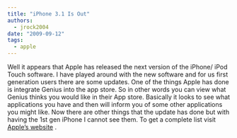 ```yaml
---
title: "iPhone 3.1 Is Out"
authors:
  - jrock2004
date: "2009-09-12"
tags:
  - apple
---
```


Well it appears that Apple has released the next version of the iPhone/ iPod Touch software. I have played around with the new software and for us first generation users there are some updates. One of the things Apple has done is integrate Genius into the app store. So in other words you can view what Genius thinks you would like in their App store. Basically it looks to see what applications you have and then will inform you of some other applications you might like. Now there are other things that the update has done but with having the 1st gen iPhone I cannot see them. To get a complete list visit [Apple’s website](http://www.apple.com/iphone/softwareupdate/) .
